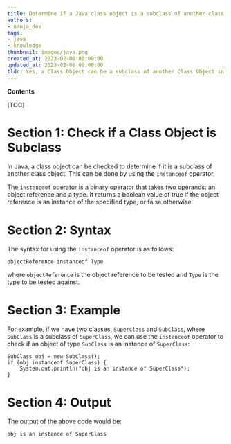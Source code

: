 ```yaml
---
title: Determine if a Java class object is a subclass of another class object
authors:
- nanja_dev
tags:
- java
- knowledge
thumbnail: images/java.png
created_at: 2023-02-06 00:00:00
updated_at: 2023-02-06 00:00:00
tldr: Yes, a Class Object can be a subclass of another Class Object in Java.
---
```


**Contents**

[TOC]

# Section 1: Check if a Class Object is Subclass

In Java, a class object can be checked to determine if it is a subclass of another class object. This can be done by using the `instanceof` operator. 

The `instanceof` operator is a binary operator that takes two operands: an object reference and a type. It returns a boolean value of true if the object reference is an instance of the specified type, or false otherwise.

# Section 2: Syntax

The syntax for using the `instanceof` operator is as follows:

```
objectReference instanceof Type
```

where `objectReference` is the object reference to be tested and `Type` is the type to be tested against.

# Section 3: Example

For example, if we have two classes, `SuperClass` and `SubClass`, where `SubClass` is a subclass of `SuperClass`, we can use the `instanceof` operator to check if an object of type `SubClass` is an instance of `SuperClass`:

```
SubClass obj = new SubClass();
if (obj instanceof SuperClass) {
    System.out.println("obj is an instance of SuperClass");
}
```

# Section 4: Output

The output of the above code would be:

```
obj is an instance of SuperClass
```
